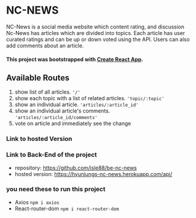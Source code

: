 # NC-NEWS

NC-News is a social media website which content rating, and discussion
Nc-News has articles which are divided into topics. Each article has user curated ratings and can be up or down voted using the API. Users can also add comments about an article.
#### This project was bootstrapped with [Create React App](https://github.com/facebook/create-react-app).


## Available Routes

1. show list of all articles. `'/'`
2. show each topic with a list of related articles. `'topic/:topic'`
3. show an individual article. `'articles/:article_id'`
4. show an individual article's comments. `'articles/:article_id/comments'`
5. vote on article and immediately see the change


### Link to hosted Version


### Link to Back-End of the project
- repository: https://github.com/isle88/be-nc-news
- hosted version: https://hyunjungs-nc-news.herokuapp.com/api/


### you need these to run this project
- Axios `npm i axios`
- React-router-dom `npm i react-router-dom`
